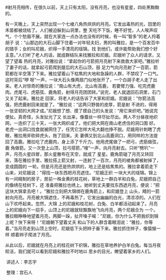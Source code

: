 #射月亮
​相传，在很久以前，天上只有太阳，没有月亮，也没有星星，四处黑黝黝的。

​有一天晚上，天上突然出现一个七棱八角热烘烘的月亮。它发出毒热的光，田里的禾苗都被烧枯了。人们被迫躲到山洞里，整
天吃不下饭，睡不好觉，人人唉声叹气，个个愁眉不展。就在大家连一点办法也没有的时候，有一叫“智多”的老人捋着胡子
说：“山那边的大石山脚下住着一对年轻夫妇，男的叫雅拉，是一个百发百中的猎手；女的叫尼娥，织得一手漂亮的瑶锦。找
到他们，或许能帮助我们想个好主意。”人们听了老人的话，就成群结队来找雅拉和尼娥。尼娥听了众人的请求，又望了望毒
热的月亮，对雅拉说：“拿起你的弓箭把月亮射下来救救大家吧。”雅拉听了妻子的话，就拿起弓箭爬到屋后的大石山顶，鼓
足力气向月亮射了一百箭，箭箭都在半空落了下来。雅拉望着山下枯焦的大地和急躁的人群，不禁叹了一口气。这时背后“咿
呀“一声，一块大石头像两扇门似地张开了，一个白胡子老人走了出来。老人对惊奇的雅拉说：“南山有大虎，北山有高鹿，
若要臂力强、吃完虎鹿肉。虎尾弓、虎筋弦、鹿角箭，射得月亮团团转。”说完，老人就退回石洞里，石门又关了起来。雅拉走
回家，将老人的话告诉了大家和尼娥。尼娥说：”你箭法高强，把虎鹿射回来就是了。“雅拉说：“这两只野兽的皮厚，箭是射
不进的，得用一张坚韧的大网才成。”尼娥想了想、摸了摸自己的头发说：“用它来织吧。”她说完便扯。真奇怪，头发扯光了又
长出来，像蚕丝一样尽扯尽出。两人不分昼夜地织网，一连织了三十天，一张大网织成了。他们把大网在南山老虎住的洞口围
好。老虎一出洞口找食就被网住了，任凭它怎样大吼大翻也挣不脱。尼娥用针刺瞎了虎眼，雅拉用斧砍碎虎头，拖了回来。夫
妻俩又到北山高鹿洞口，用同样的方法提回了高鹿。雅拉吃了虎鹿肉，身上添了千斤力。他用虎尾做了一把弓，虎筋做弦，鹿
角做箭。又一次登上山顶，拉弓搭箭，”嗖“一声，向月亮射去。只听“劈叭”一声，月亮火星四冒，那火星散布在天空，就成了
星星。鹿角箭碰了月亮又转回来，落在雅拉手里，雅拉搭上箭又射，一连射了一百次，月亮的棱角都被射掉了，变成圆圆的
一轮。但是月亮还是热烘烘的，地上还是枯焦焦的。雅拉拿着箭走下山来，对尼娥说：”得找一块东西把月亮遮住。“尼娥正织
一块大大的瑶锦。锦上有一间精制的房子，房前一株金黄的桂花树，草地上一群白羊和白兔，尼娥把自己的像绣在桂树下，还
准备把雅拉也绣上。她听到丈夫要找东西遮月亮，便说：”把这块大锦拿去吧！。“雅拉立刻把大锦绑在鹿角箭上，和尼娥登上
山头，飕的一箭射向月亮。月亮被大锦遮住，不再毒热了，它发出幽幽的白光，清凉凉的。人们在山下欢呼起来。忽然，大锦
上的尼娥和桂花树，白兔、白羊都活动起来了。月亮上的尼娥向下一招手，山顶上的尼娥就轻飘飘地飞向月亮，两个尼娥合为
一个。雅拉眼睁睁地望着月亮，两脚一跺，扯开嗓子喊：”尼娥，你为什么不把我织到锦上呢？快下来呀！“尼娥朝下望着丈夫
和山下的人群含着眼泪说：”雅拉，你等着。”当月亮走到山顶上空时，尼娥低下头把辫子垂下来。雅拉抓住辫子，像猿猴一样
顺着辫子爬进了月亮。

​从此以后，尼娥就在月亮上的桂花树下织锦，雅拉在草地养护白羊白兔。每当月夜皎洁，我们就可以看到尼娥和雅拉不时地以
思乡的目光，瞭望着家乡的人们。

​																讲述人：李志宇

​																整理：宫石人